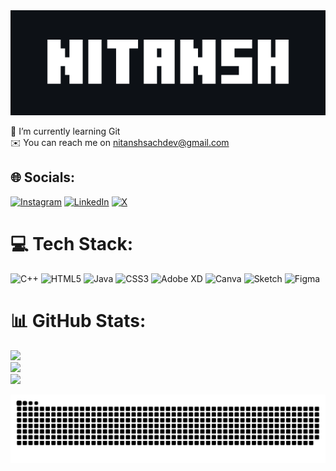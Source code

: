 <img src="github.png" />


🌱 I’m currently learning Git <br> ✉️ You can reach me on nitanshsachdev@gmail.com


## 🌐 Socials:
[![Instagram](https://img.shields.io/badge/Instagram-%23E4405F.svg?logo=Instagram&logoColor=white)](https://instagram.com/nitannsh) [![LinkedIn](https://img.shields.io/badge/LinkedIn-%230077B5.svg?logo=linkedin&logoColor=white)](https://linkedin.com/in/nitansh1) [![X](https://img.shields.io/badge/X-black.svg?logo=X&logoColor=white)](https://x.com/nitansh_) 

# 💻 Tech Stack:
![C++](https://img.shields.io/badge/c++-%2300599C.svg?style=for-the-badge&logo=c%2B%2B&logoColor=white) ![HTML5](https://img.shields.io/badge/html5-%23E34F26.svg?style=for-the-badge&logo=html5&logoColor=white) ![Java](https://img.shields.io/badge/java-%23ED8B00.svg?style=for-the-badge&logo=openjdk&logoColor=white) ![CSS3](https://img.shields.io/badge/css3-%231572B6.svg?style=for-the-badge&logo=css3&logoColor=white) ![Adobe XD](https://img.shields.io/badge/Adobe%20XD-470137?style=for-the-badge&logo=Adobe%20XD&logoColor=#FF61F6) ![Canva](https://img.shields.io/badge/Canva-%2300C4CC.svg?style=for-the-badge&logo=Canva&logoColor=white) ![Sketch](https://img.shields.io/badge/Sketch-FFB387?style=for-the-badge&logo=sketch&logoColor=black) ![Figma](https://img.shields.io/badge/figma-%23F24E1E.svg?style=for-the-badge&logo=figma&logoColor=white)
# 📊 GitHub Stats:
![](https://github-readme-stats.vercel.app/api?username=real-Ni&theme=dark&hide_border=false&include_all_commits=false&count_private=false)<br/>
![](https://nirzak-streak-stats.vercel.app/?user=real-Ni&theme=dark&hide_border=false)<br/>
![](https://github-readme-stats.vercel.app/api/top-langs/?username=real-Ni&theme=dark&hide_border=false&include_all_commits=false&count_private=false&layout=compact)

<picture>
  <source media="(prefers-color-scheme: dark)" srcset="https://raw.githubusercontent.com/real-Ni/real-Ni/output/github-snake-dark.svg" />
  <source media="(prefers-color-scheme: light)" srcset="https://raw.githubusercontent.com/real-Ni/real-Ni/output/github-snake.svg" />
  <img alt="github-snake" src="https://raw.githubusercontent.com/real-Ni/real-Ni/output/github-snake.svg" />
</picture>

<!--
**real-Ni/real-Ni** is a ✨ _special_ ✨ repository because its `README.md` (this file) appears on your GitHub profile.

Here are some ideas to get you started:

- 🔭 I’m currently working on ...
- 🌱 I’m currently learning ...
- 👯 I’m looking to collaborate on ...
- 🤔 I’m looking for help with ...
- 💬 Ask me about ...
- 📫 How to reach me: ...
- 😄 Pronouns: ...
- ⚡ Fun fact: ...
-->
